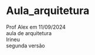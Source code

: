 # Aula_arquitetura
Prof Alex em 11/09/2024 <br>
aula de arquitetura <br>
Irineu  <br>
segunda versão  <br>
